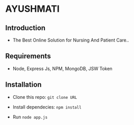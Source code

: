 # AYUSHMATI

## Introduction
* The Best Online Solution for Nursing And Patient Care..

## Requirements
* Node, Express Js, NPM, MongoDB, JSW Token

## Installation
* Clone this repo: ``` git clone URL ```

* Install dependecies: ``` npm install ```
* Run ``` node app.js ```
 
